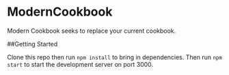 # ModernCookbook

Modern Cookbook seeks to replace your current cookbook.

##Getting Started

Clone this repo then run `npm install` to bring in dependencies. Then run `npm start` to start the development server on port 3000.

